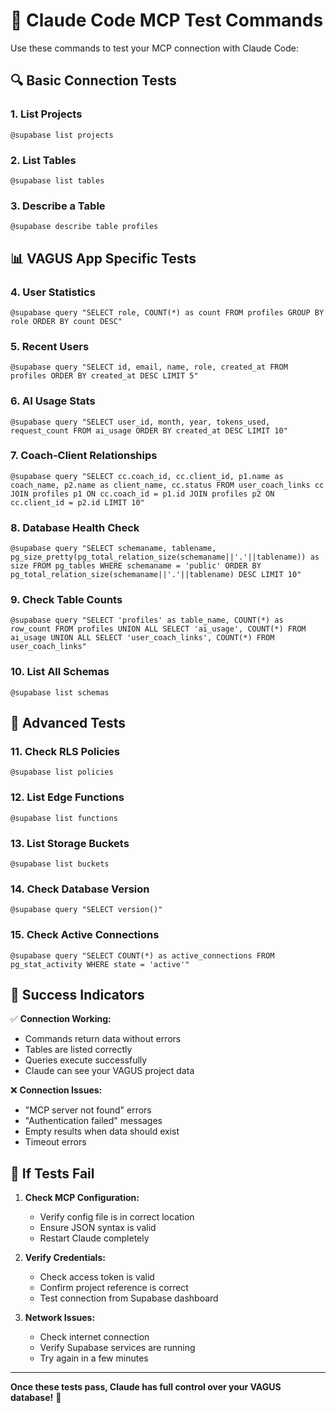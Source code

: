 # 🧪 Claude Code MCP Test Commands

Use these commands to test your MCP connection with Claude Code:

## 🔍 Basic Connection Tests

### 1. List Projects
```
@supabase list projects
```

### 2. List Tables
```
@supabase list tables
```

### 3. Describe a Table
```
@supabase describe table profiles
```

## 📊 VAGUS App Specific Tests

### 4. User Statistics
```
@supabase query "SELECT role, COUNT(*) as count FROM profiles GROUP BY role ORDER BY count DESC"
```

### 5. Recent Users
```
@supabase query "SELECT id, email, name, role, created_at FROM profiles ORDER BY created_at DESC LIMIT 5"
```

### 6. AI Usage Stats
```
@supabase query "SELECT user_id, month, year, tokens_used, request_count FROM ai_usage ORDER BY created_at DESC LIMIT 10"
```

### 7. Coach-Client Relationships
```
@supabase query "SELECT cc.coach_id, cc.client_id, p1.name as coach_name, p2.name as client_name, cc.status FROM user_coach_links cc JOIN profiles p1 ON cc.coach_id = p1.id JOIN profiles p2 ON cc.client_id = p2.id LIMIT 10"
```

### 8. Database Health Check
```
@supabase query "SELECT schemaname, tablename, pg_size_pretty(pg_total_relation_size(schemaname||'.'||tablename)) as size FROM pg_tables WHERE schemaname = 'public' ORDER BY pg_total_relation_size(schemaname||'.'||tablename) DESC LIMIT 10"
```

### 9. Check Table Counts
```
@supabase query "SELECT 'profiles' as table_name, COUNT(*) as row_count FROM profiles UNION ALL SELECT 'ai_usage', COUNT(*) FROM ai_usage UNION ALL SELECT 'user_coach_links', COUNT(*) FROM user_coach_links"
```

### 10. List All Schemas
```
@supabase list schemas
```

## 🎯 Advanced Tests

### 11. Check RLS Policies
```
@supabase list policies
```

### 12. List Edge Functions
```
@supabase list functions
```

### 13. List Storage Buckets
```
@supabase list buckets
```

### 14. Check Database Version
```
@supabase query "SELECT version()"
```

### 15. Check Active Connections
```
@supabase query "SELECT COUNT(*) as active_connections FROM pg_stat_activity WHERE state = 'active'"
```

## 🚀 Success Indicators

✅ **Connection Working:**
- Commands return data without errors
- Tables are listed correctly
- Queries execute successfully
- Claude can see your VAGUS project data

❌ **Connection Issues:**
- "MCP server not found" errors
- "Authentication failed" messages
- Empty results when data should exist
- Timeout errors

## 🔧 If Tests Fail

1. **Check MCP Configuration:**
   - Verify config file is in correct location
   - Ensure JSON syntax is valid
   - Restart Claude completely

2. **Verify Credentials:**
   - Check access token is valid
   - Confirm project reference is correct
   - Test connection from Supabase dashboard

3. **Network Issues:**
   - Check internet connection
   - Verify Supabase services are running
   - Try again in a few minutes

---

**Once these tests pass, Claude has full control over your VAGUS database!** 🎉
